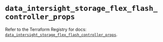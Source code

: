 # `data_intersight_storage_flex_flash_controller_props`

Refer to the Terraform Registry for docs: [`data_intersight_storage_flex_flash_controller_props`](https://registry.terraform.io/providers/ciscodevnet/intersight/1.0.71/docs/data-sources/storage_flex_flash_controller_props).
